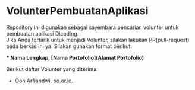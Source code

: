 # VolunterPembuatanAplikasi
Repository ini digunakan sebagai sayembara pencarian volunter untuk pembuatan aplikasi Dicoding.  
Jika Anda tertarik untuk menjadi Volunter, silakan lakukan PR(pull-request) pada berkas ini ya. Silakan gunakan format berikut:  

**\* Nama Lengkap, [Nama Portofolio](Alamat Portofolio)**  

Berikut daftar Volunter yang diterima:  

* Oon Arfiandwi, [oo.or.id](https://oo.or.id).
